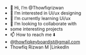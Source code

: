 - 👋 Hi, I’m @Thowfiqrizwan
- 👀 I’m interested in Ui/ux designing 
- 🌱 I’m currently learning Ui/ux
- 💞️ I’m looking to collaborate with
- some interesting projects 
- 📫 How to reach me ⬇️
- @thowfiqkeyboardist@gmail.com
- Thowfiq Rizwan M |LinkedIn 

<!---
Thowfiqrizwan/Thowfiqrizwan is a ✨ special ✨ repository because its `README.md` (this file) appears on your GitHub profile.
You can click the Preview link to take a look at your changes.
--->
